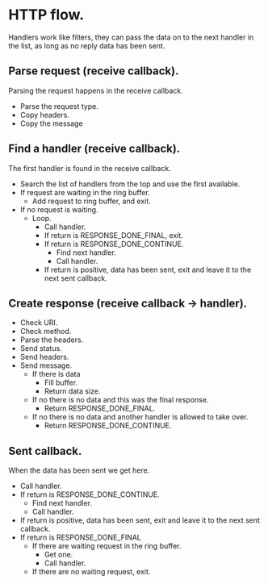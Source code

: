 HTTP flow.
==========

Handlers work like filters, they can pass the data on to the next
handler in the list, as long as no reply data has been sent.

Parse request (receive callback).
---------------------------------

Parsing the request happens in the receive callback.

* Parse the request type.
* Copy headers.
* Copy the message


Find a handler (receive callback).
----------------------------------

The first handler is found in the receive callback.

* Search the list of handlers from the top and use the first available.
* If request are waiting in the ring buffer.
  * Add request to ring buffer, and exit.
* If no request is waiting.
  * Loop.
    * Call handler.
    * If return is RESPONSE_DONE_FINAL, exit.
    * If return is RESPONSE_DONE_CONTINUE.
      * Find next handler.
      * Call handler.
    * If return is positive, data has been sent, exit and leave it to the
      next sent callback.


Create response (receive callback -> handler).
----------------------------------------------

* Check URI.
* Check method.
* Parse the headers.
* Send status.
* Send headers.
* Send message.
   * If there is data
     * Fill buffer.
     * Return data size.
   * If no there is no data and this was the final response.
     * Return RESPONSE_DONE_FINAL.
   * If no there is no data and another handler is allowed to take over.
     * Return RESPONSE_DONE_CONTINUE.


Sent callback.
--------------

When the data has been sent we get here.

* Call handler.
* If return is RESPONSE_DONE_CONTINUE.
  * Find next handler.
  * Call handler.
* If return is positive, data has been sent, exit and leave it to the
  next sent callback.
* If return is RESPONSE_DONE_FINAL
  * If there are waiting request in the ring buffer.
    * Get one.
    * Call handler.
  * If there are no waiting request, exit.
